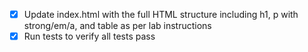- [x] Update index.html with the full HTML structure including h1, p with strong/em/a, and table as per lab instructions
- [x] Run tests to verify all tests pass
